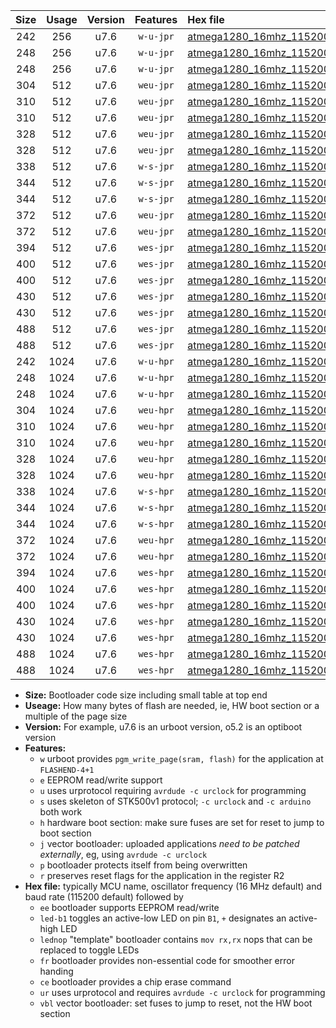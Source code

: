 |Size|Usage|Version|Features|Hex file|
|:-:|:-:|:-:|:-:|:--|
|242|256|u7.6|`w-u-jpr`|[atmega1280_16mhz_115200bps_ur_vbl.hex](https://raw.githubusercontent.com/stefanrueger/urboot/main//atmega1280_16mhz_115200bps_ur_vbl.hex)|
|248|256|u7.6|`w-u-jpr`|[atmega1280_16mhz_115200bps_led+b7_ur_vbl.hex](https://raw.githubusercontent.com/stefanrueger/urboot/main//atmega1280_16mhz_115200bps_led+b7_ur_vbl.hex)|
|248|256|u7.6|`w-u-jpr`|[atmega1280_16mhz_115200bps_lednop_ur_vbl.hex](https://raw.githubusercontent.com/stefanrueger/urboot/main//atmega1280_16mhz_115200bps_lednop_ur_vbl.hex)|
|304|512|u7.6|`weu-jpr`|[atmega1280_16mhz_115200bps_ee_ur_vbl.hex](https://raw.githubusercontent.com/stefanrueger/urboot/main//atmega1280_16mhz_115200bps_ee_ur_vbl.hex)|
|310|512|u7.6|`weu-jpr`|[atmega1280_16mhz_115200bps_ee_led+b7_ur_vbl.hex](https://raw.githubusercontent.com/stefanrueger/urboot/main//atmega1280_16mhz_115200bps_ee_led+b7_ur_vbl.hex)|
|310|512|u7.6|`weu-jpr`|[atmega1280_16mhz_115200bps_ee_lednop_ur_vbl.hex](https://raw.githubusercontent.com/stefanrueger/urboot/main//atmega1280_16mhz_115200bps_ee_lednop_ur_vbl.hex)|
|328|512|u7.6|`weu-jpr`|[atmega1280_16mhz_115200bps_ee_led+b7_fr_ur_vbl.hex](https://raw.githubusercontent.com/stefanrueger/urboot/main//atmega1280_16mhz_115200bps_ee_led+b7_fr_ur_vbl.hex)|
|328|512|u7.6|`weu-jpr`|[atmega1280_16mhz_115200bps_ee_lednop_fr_ur_vbl.hex](https://raw.githubusercontent.com/stefanrueger/urboot/main//atmega1280_16mhz_115200bps_ee_lednop_fr_ur_vbl.hex)|
|338|512|u7.6|`w-s-jpr`|[atmega1280_16mhz_115200bps_vbl.hex](https://raw.githubusercontent.com/stefanrueger/urboot/main//atmega1280_16mhz_115200bps_vbl.hex)|
|344|512|u7.6|`w-s-jpr`|[atmega1280_16mhz_115200bps_led+b7_vbl.hex](https://raw.githubusercontent.com/stefanrueger/urboot/main//atmega1280_16mhz_115200bps_led+b7_vbl.hex)|
|344|512|u7.6|`w-s-jpr`|[atmega1280_16mhz_115200bps_lednop_vbl.hex](https://raw.githubusercontent.com/stefanrueger/urboot/main//atmega1280_16mhz_115200bps_lednop_vbl.hex)|
|372|512|u7.6|`weu-jpr`|[atmega1280_16mhz_115200bps_ee_led+b7_fr_ce_ur_vbl.hex](https://raw.githubusercontent.com/stefanrueger/urboot/main//atmega1280_16mhz_115200bps_ee_led+b7_fr_ce_ur_vbl.hex)|
|372|512|u7.6|`weu-jpr`|[atmega1280_16mhz_115200bps_ee_lednop_fr_ce_ur_vbl.hex](https://raw.githubusercontent.com/stefanrueger/urboot/main//atmega1280_16mhz_115200bps_ee_lednop_fr_ce_ur_vbl.hex)|
|394|512|u7.6|`wes-jpr`|[atmega1280_16mhz_115200bps_ee_vbl.hex](https://raw.githubusercontent.com/stefanrueger/urboot/main//atmega1280_16mhz_115200bps_ee_vbl.hex)|
|400|512|u7.6|`wes-jpr`|[atmega1280_16mhz_115200bps_ee_led+b7_vbl.hex](https://raw.githubusercontent.com/stefanrueger/urboot/main//atmega1280_16mhz_115200bps_ee_led+b7_vbl.hex)|
|400|512|u7.6|`wes-jpr`|[atmega1280_16mhz_115200bps_ee_lednop_vbl.hex](https://raw.githubusercontent.com/stefanrueger/urboot/main//atmega1280_16mhz_115200bps_ee_lednop_vbl.hex)|
|430|512|u7.6|`wes-jpr`|[atmega1280_16mhz_115200bps_ee_led+b7_fr_vbl.hex](https://raw.githubusercontent.com/stefanrueger/urboot/main//atmega1280_16mhz_115200bps_ee_led+b7_fr_vbl.hex)|
|430|512|u7.6|`wes-jpr`|[atmega1280_16mhz_115200bps_ee_lednop_fr_vbl.hex](https://raw.githubusercontent.com/stefanrueger/urboot/main//atmega1280_16mhz_115200bps_ee_lednop_fr_vbl.hex)|
|488|512|u7.6|`wes-jpr`|[atmega1280_16mhz_115200bps_ee_led+b7_fr_ce_vbl.hex](https://raw.githubusercontent.com/stefanrueger/urboot/main//atmega1280_16mhz_115200bps_ee_led+b7_fr_ce_vbl.hex)|
|488|512|u7.6|`wes-jpr`|[atmega1280_16mhz_115200bps_ee_lednop_fr_ce_vbl.hex](https://raw.githubusercontent.com/stefanrueger/urboot/main//atmega1280_16mhz_115200bps_ee_lednop_fr_ce_vbl.hex)|
|242|1024|u7.6|`w-u-hpr`|[atmega1280_16mhz_115200bps_ur.hex](https://raw.githubusercontent.com/stefanrueger/urboot/main//atmega1280_16mhz_115200bps_ur.hex)|
|248|1024|u7.6|`w-u-hpr`|[atmega1280_16mhz_115200bps_led+b7_ur.hex](https://raw.githubusercontent.com/stefanrueger/urboot/main//atmega1280_16mhz_115200bps_led+b7_ur.hex)|
|248|1024|u7.6|`w-u-hpr`|[atmega1280_16mhz_115200bps_lednop_ur.hex](https://raw.githubusercontent.com/stefanrueger/urboot/main//atmega1280_16mhz_115200bps_lednop_ur.hex)|
|304|1024|u7.6|`weu-hpr`|[atmega1280_16mhz_115200bps_ee_ur.hex](https://raw.githubusercontent.com/stefanrueger/urboot/main//atmega1280_16mhz_115200bps_ee_ur.hex)|
|310|1024|u7.6|`weu-hpr`|[atmega1280_16mhz_115200bps_ee_led+b7_ur.hex](https://raw.githubusercontent.com/stefanrueger/urboot/main//atmega1280_16mhz_115200bps_ee_led+b7_ur.hex)|
|310|1024|u7.6|`weu-hpr`|[atmega1280_16mhz_115200bps_ee_lednop_ur.hex](https://raw.githubusercontent.com/stefanrueger/urboot/main//atmega1280_16mhz_115200bps_ee_lednop_ur.hex)|
|328|1024|u7.6|`weu-hpr`|[atmega1280_16mhz_115200bps_ee_led+b7_fr_ur.hex](https://raw.githubusercontent.com/stefanrueger/urboot/main//atmega1280_16mhz_115200bps_ee_led+b7_fr_ur.hex)|
|328|1024|u7.6|`weu-hpr`|[atmega1280_16mhz_115200bps_ee_lednop_fr_ur.hex](https://raw.githubusercontent.com/stefanrueger/urboot/main//atmega1280_16mhz_115200bps_ee_lednop_fr_ur.hex)|
|338|1024|u7.6|`w-s-hpr`|[atmega1280_16mhz_115200bps.hex](https://raw.githubusercontent.com/stefanrueger/urboot/main//atmega1280_16mhz_115200bps.hex)|
|344|1024|u7.6|`w-s-hpr`|[atmega1280_16mhz_115200bps_led+b7.hex](https://raw.githubusercontent.com/stefanrueger/urboot/main//atmega1280_16mhz_115200bps_led+b7.hex)|
|344|1024|u7.6|`w-s-hpr`|[atmega1280_16mhz_115200bps_lednop.hex](https://raw.githubusercontent.com/stefanrueger/urboot/main//atmega1280_16mhz_115200bps_lednop.hex)|
|372|1024|u7.6|`weu-hpr`|[atmega1280_16mhz_115200bps_ee_led+b7_fr_ce_ur.hex](https://raw.githubusercontent.com/stefanrueger/urboot/main//atmega1280_16mhz_115200bps_ee_led+b7_fr_ce_ur.hex)|
|372|1024|u7.6|`weu-hpr`|[atmega1280_16mhz_115200bps_ee_lednop_fr_ce_ur.hex](https://raw.githubusercontent.com/stefanrueger/urboot/main//atmega1280_16mhz_115200bps_ee_lednop_fr_ce_ur.hex)|
|394|1024|u7.6|`wes-hpr`|[atmega1280_16mhz_115200bps_ee.hex](https://raw.githubusercontent.com/stefanrueger/urboot/main//atmega1280_16mhz_115200bps_ee.hex)|
|400|1024|u7.6|`wes-hpr`|[atmega1280_16mhz_115200bps_ee_led+b7.hex](https://raw.githubusercontent.com/stefanrueger/urboot/main//atmega1280_16mhz_115200bps_ee_led+b7.hex)|
|400|1024|u7.6|`wes-hpr`|[atmega1280_16mhz_115200bps_ee_lednop.hex](https://raw.githubusercontent.com/stefanrueger/urboot/main//atmega1280_16mhz_115200bps_ee_lednop.hex)|
|430|1024|u7.6|`wes-hpr`|[atmega1280_16mhz_115200bps_ee_led+b7_fr.hex](https://raw.githubusercontent.com/stefanrueger/urboot/main//atmega1280_16mhz_115200bps_ee_led+b7_fr.hex)|
|430|1024|u7.6|`wes-hpr`|[atmega1280_16mhz_115200bps_ee_lednop_fr.hex](https://raw.githubusercontent.com/stefanrueger/urboot/main//atmega1280_16mhz_115200bps_ee_lednop_fr.hex)|
|488|1024|u7.6|`wes-hpr`|[atmega1280_16mhz_115200bps_ee_led+b7_fr_ce.hex](https://raw.githubusercontent.com/stefanrueger/urboot/main//atmega1280_16mhz_115200bps_ee_led+b7_fr_ce.hex)|
|488|1024|u7.6|`wes-hpr`|[atmega1280_16mhz_115200bps_ee_lednop_fr_ce.hex](https://raw.githubusercontent.com/stefanrueger/urboot/main//atmega1280_16mhz_115200bps_ee_lednop_fr_ce.hex)|

- **Size:** Bootloader code size including small table at top end
- **Useage:** How many bytes of flash are needed, ie, HW boot section or a multiple of the page size
- **Version:** For example, u7.6 is an urboot version, o5.2 is an optiboot version
- **Features:**
  + `w` urboot provides `pgm_write_page(sram, flash)` for the application at `FLASHEND-4+1`
  + `e` EEPROM read/write support
  + `u` uses urprotocol requiring `avrdude -c urclock` for programming
  + `s` uses skeleton of STK500v1 protocol; `-c urclock` and `-c arduino` both work
  + `h` hardware boot section: make sure fuses are set for reset to jump to boot section
  + `j` vector bootloader: uploaded applications *need to be patched externally*, eg, using `avrdude -c urclock`
  + `p` bootloader protects itself from being overwritten
  + `r` preserves reset flags for the application in the register R2
- **Hex file:** typically MCU name, oscillator frequency (16 MHz default) and baud rate (115200 default) followed by
  + `ee` bootloader supports EEPROM read/write
  + `led-b1` toggles an active-low LED on pin `B1`, `+` designates an active-high LED
  + `lednop` "template" bootloader contains `mov rx,rx` nops that can be replaced to toggle LEDs
  + `fr` bootloader provides non-essential code for smoother error handing
  + `ce` bootloader provides a chip erase command
  + `ur` uses urprotocol and requires `avrdude -c urclock` for programming
  + `vbl` vector bootloader: set fuses to jump to reset, not the HW boot section

